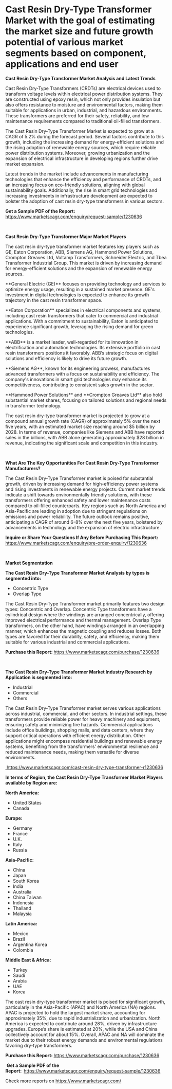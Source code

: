<p><h1>Cast Resin Dry-Type Transformer Market with the goal of estimating the market size and future growth potential of various market segments based on component, applications and end user</h1></p><p><strong>Cast Resin Dry-Type Transformer Market Analysis and Latest Trends</strong></p>
<p><p>Cast Resin Dry-Type Transformers (CRDTs) are electrical devices used to transform voltage levels within electrical power distribution systems. They are constructed using epoxy resin, which not only provides insulation but also offers resistance to moisture and environmental factors, making them suitable for applications in urban, industrial, and hazardous environments. These transformers are preferred for their safety, reliability, and low maintenance requirements compared to traditional oil-filled transformers.</p><p>The Cast Resin Dry-Type Transformer Market is expected to grow at a CAGR of 5.2% during the forecast period. Several factors contribute to this growth, including the increasing demand for energy-efficient solutions and the rising adoption of renewable energy sources, which require reliable power distribution systems. Moreover, growing urbanization and the expansion of electrical infrastructure in developing regions further drive market expansion.</p><p>Latest trends in the market include advancements in manufacturing technologies that enhance the efficiency and performance of CRDTs, and an increasing focus on eco-friendly solutions, aligning with global sustainability goals. Additionally, the rise in smart grid technologies and increasing investments in infrastructure development are expected to bolster the adoption of cast resin dry-type transformers in various sectors.</p></p>
<p><strong>Get a Sample PDF of the Report:&nbsp;</strong> <a href="https://www.marketscagr.com/enquiry/request-sample/1230636?utm_campaign=3018&utm_medium=2&utm_source=Github&utm_content=ia&utm_term=26032025&utm_id=cast-resin-dry-type-transformer">https://www.marketscagr.com/enquiry/request-sample/1230636</a></p>
<p>&nbsp;</p>
<p><strong>Cast Resin Dry-Type Transformer Major Market Players</strong></p>
<p><p>The cast resin dry-type transformer market features key players such as GE, Eaton Corporation, ABB, Siemens AG, Hammond Power Solutions, Crompton Greaves Ltd, Voltamp Transformers, Schneider Electric, and Tbea Transformer Industrial Group. This market is driven by increasing demand for energy-efficient solutions and the expansion of renewable energy sources.</p><p>**General Electric (GE)** focuses on providing technology and services to optimize energy usage, resulting in a sustained market presence. GE's investment in digital technologies is expected to enhance its growth trajectory in the cast resin transformer space.</p><p>**Eaton Corporation** specializes in electrical components and systems, including cast resin transformers that cater to commercial and industrial applications. With a commitment to sustainability, Eaton is anticipated to experience significant growth, leveraging the rising demand for green technologies.</p><p>**ABB** is a market leader, well-regarded for its innovation in electrification and automation technologies. Its extensive portfolio in cast resin transformers positions it favorably. ABB’s strategic focus on digital solutions and efficiency is likely to drive its future growth.</p><p>**Siemens AG**, known for its engineering prowess, manufactures advanced transformers with a focus on sustainability and efficiency. The company's innovations in smart grid technologies may enhance its competitiveness, contributing to consistent sales growth in the sector.</p><p>**Hammond Power Solutions** and **Crompton Greaves Ltd** also hold substantial market shares, focusing on tailored solutions and regional needs in transformer technology.</p><p>The cast resin dry-type transformer market is projected to grow at a compound annual growth rate (CAGR) of approximately 5% over the next five years, with an estimated market size reaching around $5 billion by 2028. In terms of revenue, companies like Siemens and ABB have reported sales in the billions, with ABB alone generating approximately $28 billion in revenue, indicating the significant scale and competition in this industry.</p></p>
<p>&nbsp;</p>
<p><strong>What Are The Key Opportunities For Cast Resin Dry-Type Transformer Manufacturers?</strong></p>
<p><p>The Cast Resin Dry-Type Transformer market is poised for substantial growth, driven by increasing demand for high-efficiency power systems and rising investments in renewable energy projects. Current market trends indicate a shift towards environmentally friendly solutions, with these transformers offering enhanced safety and lower maintenance costs compared to oil-filled counterparts. Key regions such as North America and Asia-Pacific are leading in adoption due to stringent regulations on emissions and power reliability. The future outlook remains positive, anticipating a CAGR of around 6-8% over the next five years, bolstered by advancements in technology and the expansion of electric infrastructure.</p></p>
<p><strong>Inquire or Share Your Questions If Any Before Purchasing This Report:</strong> <a href="https://www.marketscagr.com/enquiry/pre-order-enquiry/1230636?utm_campaign=3018&utm_medium=2&utm_source=Github&utm_content=ia&utm_term=26032025&utm_id=cast-resin-dry-type-transformer">https://www.marketscagr.com/enquiry/pre-order-enquiry/1230636</a></p>
<p>&nbsp;</p>
<p><strong>Market Segmentation</strong></p>
<p><strong>The Cast Resin Dry-Type Transformer Market Analysis by types is segmented into:</strong></p>
<p><ul><li>Concentric Type</li><li>Overlap Type</li></ul></p>
<p><p>The Cast Resin Dry-Type Transformer market primarily features two design types: Concentric and Overlap. Concentric Type transformers have a cylindrical design where the windings are arranged concentrically, offering improved electrical performance and thermal management. Overlap Type transformers, on the other hand, have windings arranged in an overlapping manner, which enhances the magnetic coupling and reduces losses. Both types are favored for their durability, safety, and efficiency, making them suitable for various industrial and commercial applications.</p></p>
<p><strong>Purchase this Report:&nbsp;</strong><a href="https://www.marketscagr.com/purchase/1230636?utm_campaign=3018&utm_medium=2&utm_source=Github&utm_content=ia&utm_term=26032025&utm_id=cast-resin-dry-type-transformer">https://www.marketscagr.com/purchase/1230636</a></p>
<p>&nbsp;</p>
<p><strong>The Cast Resin Dry-Type Transformer Market Industry Research by Application is segmented into:</strong></p>
<p><ul><li>Industrial</li><li>Commercial</li><li>Others</li></ul></p>
<p><p>The Cast Resin Dry-Type Transformer market serves various applications across industrial, commercial, and other sectors. In industrial settings, these transformers provide reliable power for heavy machinery and equipment, ensuring safety and minimizing fire hazards. Commercial applications include office buildings, shopping malls, and data centers, where they support critical operations with efficient energy distribution. Other applications might encompass residential buildings and renewable energy systems, benefiting from the transformers' environmental resilience and reduced maintenance needs, making them versatile for diverse environments.</p></p>
<p><a href="https://www.marketscagr.com/cast-resin-dry-type-transformer-r1230636?utm_campaign=3018&utm_medium=2&utm_source=Github&utm_content=ia&utm_term=26032025&utm_id=cast-resin-dry-type-transformer">&nbsp;https://www.marketscagr.com/cast-resin-dry-type-transformer-r1230636</a></p>
<p><strong>In terms of Region, the Cast Resin Dry-Type Transformer Market Players available by Region are:</strong></p>
<p>
    <p> <strong> North America: </strong>
        <ul>
            <li>United States</li>
            <li>Canada</li>
        </ul>
        </p> 
    <p> <strong> Europe: </strong>
        <ul>
            <li>Germany</li>
            <li>France</li>
            <li>U.K.</li>
            <li>Italy</li>
            <li>Russia</li>
        </ul>
        </p> 
    <p> <strong> Asia-Pacific: </strong>
        <ul>
            <li>China</li>
            <li>Japan</li>
            <li>South Korea</li>
            <li>India</li>
            <li>Australia</li>
            <li>China Taiwan</li>
            <li>Indonesia</li>
            <li>Thailand</li>
            <li>Malaysia</li>
        </ul>
        </p> 
    <p> <strong> Latin America: </strong>
        <ul>
            <li>Mexico</li>
            <li>Brazil</li>
            <li>Argentina Korea</li>
            <li>Colombia</li>
        </ul>
        </p> 
    <p> <strong> Middle East & Africa: </strong>
        <ul>
            <li>Turkey</li>
            <li>Saudi</li>
            <li>Arabia</li>
            <li>UAE</li>
            <li>Korea</li>
        </ul>
    </p>
    </p>
<p><p>The cast resin dry-type transformer market is poised for significant growth, particularly in the Asia-Pacific (APAC) and North America (NA) regions. APAC is projected to hold the largest market share, accounting for approximately 35%, due to rapid industrialization and urbanization. North America is expected to contribute around 28%, driven by infrastructure upgrades. Europe’s share is estimated at 20%, while the USA and China collectively account for about 15%. Overall, APAC and NA will dominate the market due to their robust energy demands and environmental regulations favoring dry-type transformers.</p></p>
<p><strong>Purchase this Report: </strong><a href="https://www.marketscagr.com/purchase/1230636?utm_campaign=3018&utm_medium=2&utm_source=Github&utm_content=ia&utm_term=26032025&utm_id=cast-resin-dry-type-transformer">https://www.marketscagr.com/purchase/1230636</a></p>
<p>&nbsp;<strong>Get a Sample PDF of the Report:&nbsp;&nbsp;</strong><a href="https://www.marketscagr.com/enquiry/request-sample/1230636?utm_campaign=3018&utm_medium=2&utm_source=Github&utm_content=ia&utm_term=26032025&utm_id=cast-resin-dry-type-transformer">https://www.marketscagr.com/enquiry/request-sample/1230636</a></p>
<p><strong></strong></p>
<p>Check more reports on <a href="https://www.marketscagr.com/?utm_campaign=3018&utm_medium=2&utm_source=Github&utm_content=ia&utm_term=26032025&utm_id=cast-resin-dry-type-transformer">https://www.marketscagr.com/</a></p>